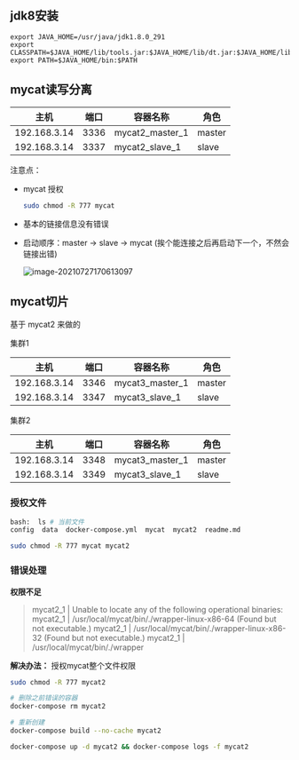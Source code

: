 ##  jdk8安装

```
export JAVA_HOME=/usr/java/jdk1.8.0_291
export CLASSPATH=$JAVA_HOME/lib/tools.jar:$JAVA_HOME/lib/dt.jar:$JAVA_HOME/lib
export PATH=$JAVA_HOME/bin:$PATH
```

## mycat读写分离

| 主机         | 端口 | 容器名称        | 角色   |
| ------------ | ---- | --------------- | ------ |
| 192.168.3.14 | 3336 | mycat2_master_1 | master |
| 192.168.3.14 | 3337 | mycat2_slave_1  | slave  |

注意点：

- mycat 授权

  ```bash
  sudo chmod -R 777 mycat
  ```

- 基本的链接信息没有错误

- 启动顺序：master -> slave -> mycat (挨个能连接之后再启动下一个，不然会链接出错)

  ![image-20210727170613097](../public/images/image-20210727170613097.png) 

## mycat切片

基于 mycat2 来做的

集群1

| 主机         | 端口 | 容器名称        | 角色   |
| ------------ | ---- | --------------- | ------ |
| 192.168.3.14 | 3346 | mycat3_master_1 | master |
| 192.168.3.14 | 3347 | mycat3_slave_1  | slave  |

集群2

| 主机         | 端口 | 容器名称        | 角色   |
| ------------ | ---- | --------------- | ------ |
| 192.168.3.14 | 3348 | mycat3_master_1 | master |
| 192.168.3.14 | 3349 | mycat3_slave_1  | slave  |

### 授权文件

```bash
bash:  ls # 当前文件
config  data  docker-compose.yml  mycat  mycat2  readme.md
```

```bash
sudo chmod -R 777 mycat mycat2
```



### 错误处理

**权限不足** 

>mycat2_1   | Unable to locate any of the following operational binaries:
>mycat2_1   |   /usr/local/mycat/bin/./wrapper-linux-x86-64 (Found but not executable.)
>mycat2_1   |   /usr/local/mycat/bin/./wrapper-linux-x86-32 (Found but not executable.)
>mycat2_1   |   /usr/local/mycat/bin/./wrapper

**解决办法：** 授权mycat整个文件权限

```bash
sudo chmod -R 777 mycat2 

# 删除之前错误的容器
docker-compose rm mycat2

# 重新创建
docker-compose build --no-cache mycat2

docker-compose up -d mycat2 && docker-compose logs -f mycat2 
```

